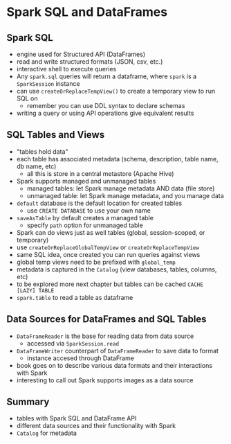 # Spark SQL and DataFrames

## Spark SQL

* engine used for Structured API (DataFrames)
* read and write structured formats (JSON, csv, etc.)
* interactive shell to execute queries
* Any `spark.sql` queries will return a dataframe, where `spark` is a `SparkSession` instance
* can use `createOrReplaceTempView()` to create a temporary view to run SQL on
    * remember you can use DDL syntax to declare schemas
* writing a query or using API operations give equivalent results

## SQL Tables and Views

* "tables hold data"
* each table has associated metadata (schema, description, table name, db name, etc)
    * all this is store in a central metastore (Apache Hive)
* Spark supports managed and unmanaged tables
    * managed tables: let Spark manage metadata AND data (file store)
    * unmanaged table: let Spark manage metadata, and you manage data
* `default` database is the default location for created tables
    * use `CREATE DATABASE` to use your own name
* `saveAsTable` by default creates a managed table
    * specify `path` option for unmanaged table
* Spark can do views just as well tables (global, session-scoped, or temporary)
* use `createOrReplaceGlobalTempView` or `createOrReplaceTempView`
* same SQL idea, once created you can run queries against views
* global temp views need to be prefixed with `global_temp`
* metadata is captured in the `Catalog` (view databases, tables, columns, etc)
* to be explored more next chapter but tables can be cached `CACHE [LAZY] TABLE`
* `spark.table` to read a table as dataframe

## Data Sources for DataFrames and SQL Tables
* `DataFrameReader` is the base for reading data from data source
    * accessed via `SparkSession.read`
* `DataFrameWriter` counterpart of `DataFrameReader` to save data to format
    * instance accesed through DataFrame
* book goes on to describe various data formats and their interactions with Spark
* interesting to call out Spark supports images as a data source

## Summary
* tables with Spark SQL and DataFrame API
* different data sources and their functionality with Spark
* `Catalog` for metadata

